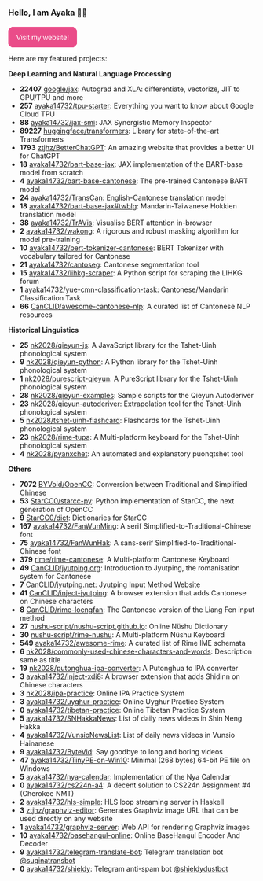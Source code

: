 ### Hello, I am Ayaka 👋🏻

<a href="https://en.ayaka.shn.hk/"><img src="website.png" alt="Visit my website!" width="140" /></a><br />Here are my featured projects:

**Deep Learning and Natural Language Processing**

- **22407** [google/jax](https://github.com/google/jax): Autograd and XLA: differentiate, vectorize, JIT to GPU/TPU and more
- **257** [ayaka14732/tpu-starter](https://github.com/ayaka14732/tpu-starter): Everything you want to know about Google Cloud TPU
- **88** [ayaka14732/jax-smi](https://github.com/ayaka14732/jax-smi): JAX Synergistic Memory Inspector
- **89227** [huggingface/transformers](https://github.com/huggingface/transformers): Library for state-of-the-art Transformers
- **1793** [ztjhz/BetterChatGPT](https://github.com/ztjhz/BetterChatGPT): An amazing website that provides a better UI for ChatGPT
- **18** [ayaka14732/bart-base-jax](https://github.com/ayaka14732/bart-base-jax): JAX implementation of the BART-base model from scratch
- **4** [ayaka14732/bart-base-cantonese](https://github.com/ayaka14732/bart-base-cantonese): The pre-trained Cantonese BART model
- **24** [ayaka14732/TransCan](https://github.com/ayaka14732/TransCan): English-Cantonese translation model
- **18** [ayaka14732/bart-base-jax#twblg](https://github.com/ayaka14732/bart-base-jax/tree/twblg): Mandarin-Taiwanese Hokkien translation model
- **38** [ayaka14732/TrAVis](https://github.com/ayaka14732/TrAVis): Visualise BERT attention in-browser
- **2** [ayaka14732/wakong](https://github.com/ayaka14732/wakong): A rigorous and robust masking algorithm for model pre-training
- **10** [ayaka14732/bert-tokenizer-cantonese](https://github.com/ayaka14732/bert-tokenizer-cantonese): BERT Tokenizer with vocabulary tailored for Cantonese
- **21** [ayaka14732/cantoseg](https://github.com/ayaka14732/cantoseg): Cantonese segmentation tool
- **15** [ayaka14732/lihkg-scraper](https://github.com/ayaka14732/lihkg-scraper): A Python script for scraping the LIHKG forum
- **1** [ayaka14732/yue-cmn-classification-task](https://github.com/ayaka14732/yue-cmn-classification-task): Cantonese/Mandarin Classification Task
- **66** [CanCLID/awesome-cantonese-nlp](https://github.com/CanCLID/awesome-cantonese-nlp): A curated list of Cantonese NLP resources

**Historical Linguistics**

- **25** [nk2028/qieyun-js](https://github.com/nk2028/qieyun-js): A JavaScript library for the Tshet-Uinh phonological system<!-- Linguistics -->
- **9** [nk2028/qieyun-python](https://github.com/nk2028/qieyun-python): A Python library for the Tshet-Uinh phonological system
- **1** [nk2028/purescript-qieyun](https://github.com/nk2028/purescript-qieyun): A PureScript library for the Tshet-Uinh phonological system
- **28** [nk2028/qieyun-examples](https://github.com/nk2028/qieyun-examples): Sample scripts for the Qieyun Autoderiver
- **23** [nk2028/qieyun-autoderiver](https://github.com/nk2028/qieyun-autoderiver): Extrapolation tool for the Tshet-Uinh phonological system
- **5** [nk2028/tshet-uinh-flashcard](https://github.com/nk2028/tshet-uinh-flashcard): Flashcards for the Tshet-Uinh phonological system
- **23** [nk2028/rime-tupa](https://github.com/nk2028/rime-tupa): A Multi-platform keyboard for the Tshet-Uinh phonological system
- **4** [nk2028/pyanxchet](https://github.com/nk2028/pyanxchet): An automated and explanatory puonqtshet tool

**Others**

- **7072** [BYVoid/OpenCC](https://github.com/BYVoid/OpenCC): Conversion between Traditional and Simplified Chinese<!-- Chinese Conversion -->
- **53** [StarCC0/starcc-py](https://github.com/StarCC0/starcc-py): Python implementation of StarCC, the next generation of OpenCC
- **9** [StarCC0/dict](https://github.com/StarCC0/dict): Dictionaries for StarCC
- **167** [ayaka14732/FanWunMing](https://github.com/ayaka14732/FanWunMing): A serif Simplified-to-Traditional-Chinese font
- **75** [ayaka14732/FanWunHak](https://github.com/ayaka14732/FanWunHak): A sans-serif Simplified-to-Traditional-Chinese font
- **379** [rime/rime-cantonese](https://github.com/rime/rime-cantonese): A Multi-platform Cantonese Keyboard<!-- Jyutping -->
- **49** [CanCLID/jyutping.org](https://github.com/CanCLID/jyutping.org): Introduction to Jyutping, the romanisation system for Cantonese
- **7** [CanCLID/jyutping.net](https://github.com/CanCLID/jyutping.net): Jyutping Input Method Website
- **41** [CanCLID/inject-jyutping](https://github.com/CanCLID/inject-jyutping): A browser extension that adds Cantonese on Chinese characters
- **8** [CanCLID/rime-loengfan](https://github.com/CanCLID/rime-loengfan): The Cantonese version of the Liang Fen input method
- **27** [nushu-script/nushu-script.github.io](https://github.com/nushu-script/nushu-script.github.io): Online Nüshu Dictionary<!-- Nüshu -->
- **30** [nushu-script/rime-nushu](https://github.com/nushu-script/rime-nushu): A Multi-platform Nüshu Keyboard
- **549** [ayaka14732/awesome-rime](https://github.com/ayaka14732/awesome-rime): A curated list of Rime IME schemata<!-- Other Linguistics Projects And Language Tools -->
- **6** [nk2028/commonly-used-chinese-characters-and-words](https://github.com/nk2028/commonly-used-chinese-characters-and-words): Description same as title
- **19** [nk2028/putonghua-ipa-converter](https://github.com/nk2028/putonghua-ipa-converter): A Putonghua to IPA converter
- **3** [ayaka14732/inject-xdi8](https://github.com/ayaka14732/inject-xdi8): A browser extension that adds Shidinn on Chinese characters
- **3** [nk2028/ipa-practice](https://github.com/nk2028/ipa-practice): Online IPA Practice System
- **3** [ayaka14732/uyghur-practice](https://github.com/ayaka14732/uyghur-practice): Online Uyghur Practice System
- **0** [ayaka14732/tibetan-practice](https://github.com/ayaka14732/tibetan-practice): Online Tibetan Practice System
- **5** [ayaka14732/SNHakkaNews](https://github.com/ayaka14732/SNHakkaNews): List of daily news videos in Shin Neng Hakka
- **4** [ayaka14732/VunsioNewsList](https://github.com/ayaka14732/VunsioNewsList): List of daily news videos in Vunsio Hainanese
- **9** [ayaka14732/ByteVid](https://github.com/ayaka14732/ByteVid): Say goodbye to long and boring videos<!-- Featured Projects -->
- **47** [ayaka14732/TinyPE-on-Win10](https://github.com/ayaka14732/TinyPE-on-Win10): Minimal (268 bytes) 64-bit PE file on Windows
- **5** [ayaka14732/nya-calendar](https://github.com/ayaka14732/nya-calendar): Implementation of the Nya Calendar
- **0** [ayaka14732/cs224n-a4](https://github.com/ayaka14732/cs224n-a4): A decent solution to CS224n Assignment #4 (Cherokee NMT)
- **2** [ayaka14732/hls-simple](https://github.com/ayaka14732/hls-simple): HLS loop streaming server in Haskell
- **3** [ztjhz/graphviz-editor](https://github.com/ztjhz/graphviz-editor): Generates Graphviz image URL that can be used directly on any website<!-- Web Services -->
- **1** [ayaka14732/graphviz-server](https://github.com/ayaka14732/graphviz-server): Web API for rendering Graphviz images
- **10** [ayaka14732/basehangul-online](https://github.com/ayaka14732/basehangul-online): Online BaseHangul Encoder And Decoder
- **9** [ayaka14732/telegram-translate-bot](https://github.com/ayaka14732/telegram-translate-bot): Telegram translation bot [@suginatransbot](https://t.me/suginatransbot)
- **0** [ayaka14732/shieldy](https://github.com/ayaka14732/shieldy): Telegram anti-spam bot [@shieldydustbot](https://t.me/shieldydustbot)
